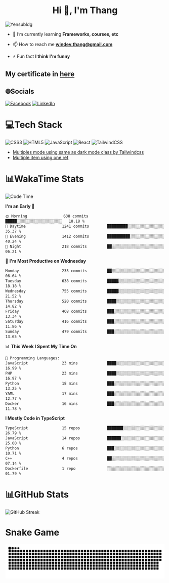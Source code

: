 <h1 align="center">Hi 👋, I'm Thang</h1>

![Yensubldg](https://readme-typing-svg.demolab.com?font=Fira+Code&weight=600&pause=1000&color=F5F5F2&center=true&vCenter=true&width=435&lines=Trying+to+be+a+Software+Engineering)

<!--
![](https://komarev.com/ghpvc/?username=yensubldg&label=Visitors+Count&color=brightgreen) -->

- 🌱 I’m currently learning **Frameworks, courses, etc**

- 📫 How to reach me **<windev.thang@gmail.com>**

- ⚡ Fun fact **I think I'm funny**

## My certificate in [here](./MY_CERTIFICATE.md)

## 🌐Socials

[![Facebook](https://img.shields.io/badge/Facebook-%231877F2.svg?logo=Facebook&logoColor=white)](https://facebook.com/yensubldg) [![LinkedIn](https://img.shields.io/badge/LinkedIn-%230077B5.svg?logo=linkedin&logoColor=white)](https://linkedin.com/in/yensubldg)

# 💻Tech Stack

![CSS3](https://img.shields.io/badge/css3-%231572B6.svg?style=for-the-badge&logo=css3&logoColor=white) ![HTML5](https://img.shields.io/badge/html5-%23E34F26.svg?style=for-the-badge&logo=html5&logoColor=white) ![JavaScript](https://img.shields.io/badge/javascript-%23323330.svg?style=for-the-badge&logo=javascript&logoColor=%23F7DF1E) ![React](https://img.shields.io/badge/react-%2320232a.svg?style=for-the-badge&logo=react&logoColor=%2361DAFB) ![TailwindCSS](https://img.shields.io/badge/tailwindcss-%2338B2AC.svg?style=for-the-badge&logo=tailwind-css&logoColor=white)

<!-- BLOG-POST-LIST:START -->
- [Multiples mode using same as dark mode class by Tailwindcss](https://dev.to/yensubldg/multiples-mode-using-same-as-dark-mode-class-by-tailwindcss-56p4)
- [Multiple item using one ref](https://dev.to/yensubldg/multiple-item-using-one-ref-1288)
<!-- BLOG-POST-LIST:END -->

# 📊WakaTime Stats

<!--START_SECTION:waka-->
![Code Time](http://img.shields.io/badge/Code%20Time-3%2C308%20hrs%202%20mins-blue)

**I'm an Early 🐤** 

```text
🌞 Morning                638 commits         █████░░░░░░░░░░░░░░░░░░░░   18.18 % 
🌆 Daytime                1241 commits        █████████░░░░░░░░░░░░░░░░   35.37 % 
🌃 Evening                1412 commits        ██████████░░░░░░░░░░░░░░░   40.24 % 
🌙 Night                  218 commits         ██░░░░░░░░░░░░░░░░░░░░░░░   06.21 % 
```
📅 **I'm Most Productive on Wednesday** 

```text
Monday                   233 commits         ██░░░░░░░░░░░░░░░░░░░░░░░   06.64 % 
Tuesday                  638 commits         █████░░░░░░░░░░░░░░░░░░░░   18.18 % 
Wednesday                755 commits         █████░░░░░░░░░░░░░░░░░░░░   21.52 % 
Thursday                 520 commits         ████░░░░░░░░░░░░░░░░░░░░░   14.82 % 
Friday                   468 commits         ███░░░░░░░░░░░░░░░░░░░░░░   13.34 % 
Saturday                 416 commits         ███░░░░░░░░░░░░░░░░░░░░░░   11.86 % 
Sunday                   479 commits         ███░░░░░░░░░░░░░░░░░░░░░░   13.65 % 
```


📊 **This Week I Spent My Time On** 

```text
💬 Programming Languages: 
JavaScript               23 mins             ████░░░░░░░░░░░░░░░░░░░░░   16.99 % 
PHP                      23 mins             ████░░░░░░░░░░░░░░░░░░░░░   16.97 % 
Python                   18 mins             ███░░░░░░░░░░░░░░░░░░░░░░   13.25 % 
YAML                     17 mins             ███░░░░░░░░░░░░░░░░░░░░░░   12.77 % 
Docker                   16 mins             ███░░░░░░░░░░░░░░░░░░░░░░   11.78 % 
```

**I Mostly Code in TypeScript** 

```text
TypeScript               15 repos            ███████░░░░░░░░░░░░░░░░░░   26.79 % 
JavaScript               14 repos            ██████░░░░░░░░░░░░░░░░░░░   25.00 % 
Python                   6 repos             ███░░░░░░░░░░░░░░░░░░░░░░   10.71 % 
C++                      4 repos             ██░░░░░░░░░░░░░░░░░░░░░░░   07.14 % 
Dockerfile               1 repo              ░░░░░░░░░░░░░░░░░░░░░░░░░   01.79 % 
```




<!--END_SECTION:waka-->

# 📊GitHub Stats

![GitHub Streak](https://streak-stats.demolab.com?user=yensubldg&theme=tokyonight&border_radius=8)

# Snake Game

![Snake eating my contribution graph](./github-contribution-grid-snake.svg)
